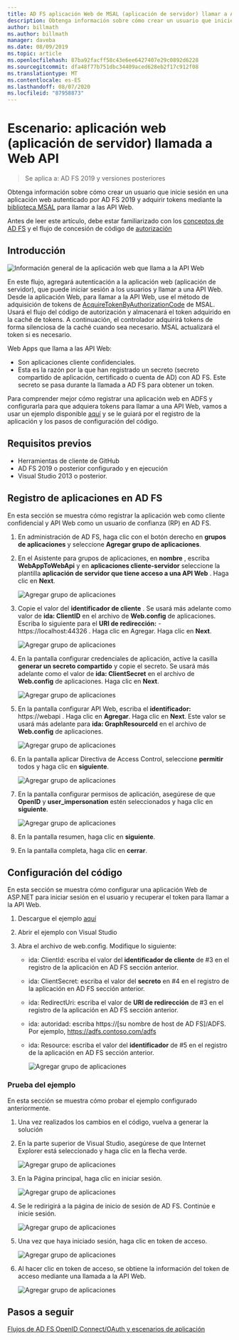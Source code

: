 ```yaml
---
title: AD FS aplicación Web de MSAL (aplicación de servidor) llamar a API Web
description: Obtenga información sobre cómo crear un usuario que inicie sesión en una aplicación web autenticado por AD FS 2019.
author: billmath
ms.author: billmath
manager: daveba
ms.date: 08/09/2019
ms.topic: article
ms.openlocfilehash: 87ba92facff58c43e6ee6427407e29c0892d6228
ms.sourcegitcommit: dfa48f77b751dbc34409aced628eb2f17c912f08
ms.translationtype: MT
ms.contentlocale: es-ES
ms.lasthandoff: 08/07/2020
ms.locfileid: "87958873"
---
```

# <a name="scenario-web-app-server-app-calling-web-api"></a>Escenario: aplicación web (aplicación de servidor) llamada a Web API
>Se aplica a: AD FS 2019 y versiones posteriores

Obtenga información sobre cómo crear un usuario que inicie sesión en una aplicación web autenticado por AD FS 2019 y adquirir tokens mediante la [biblioteca MSAL](https://github.com/AzureAD/microsoft-authentication-library-for-dotnet/wiki) para llamar a las API Web.

Antes de leer este artículo, debe estar familiarizado con los [conceptos de AD FS](../ad-fs-openid-connect-oauth-concepts.md) y el flujo de concesión de código de [autorización](../../overview/ad-fs-openid-connect-oauth-flows-scenarios.md#authorization-code-grant-flow)

## <a name="overview"></a>Introducción

![Información general de la aplicación web que llama a la API Web](media/adfs-msal-web-app-web-api/webapp1.png)

En este flujo, agregará autenticación a la aplicación web (aplicación de servidor), que puede iniciar sesión a los usuarios y llamar a una API Web. Desde la aplicación Web, para llamar a la API Web, use el método de adquisición de tokens de [AcquireTokenByAuthorizationCode](/dotnet/api/microsoft.identity.client.acquiretokenbyauthorizationcodeparameterbuilder?view=azure-dotnet) de MSAL. Usará el flujo del código de autorización y almacenará el token adquirido en la caché de tokens. A continuación, el controlador adquirirá tokens de forma silenciosa de la caché cuando sea necesario. MSAL actualizará el token si es necesario.

Web Apps que llama a las API Web:


- Son aplicaciones cliente confidenciales.
- Esta es la razón por la que han registrado un secreto (secreto compartido de aplicación, certificado o cuenta de AD) con AD FS. Este secreto se pasa durante la llamada a AD FS para obtener un token.

Para comprender mejor cómo registrar una aplicación web en ADFS y configurarla para que adquiera tokens para llamar a una API Web, vamos a usar un ejemplo disponible [aquí](https://github.com/microsoft/adfs-sample-msal-dotnet-webapp-to-webapi) y se le guiará por el registro de la aplicación y los pasos de configuración del código.


## <a name="pre-requisites"></a>Requisitos previos

- Herramientas de cliente de GitHub
- AD FS 2019 o posterior configurado y en ejecución
- Visual Studio 2013 o posterior.

## <a name="app-registration-in-ad-fs"></a>Registro de aplicaciones en AD FS
En esta sección se muestra cómo registrar la aplicación web como cliente confidencial y API Web como un usuario de confianza (RP) en AD FS.

  1. En administración de AD FS, haga clic con el botón derecho en **grupos de aplicaciones** y seleccione **Agregar grupo de aplicaciones**.
  2. En el Asistente para grupos de aplicaciones, en **nombre** , escriba **WebAppToWebApi** y en **aplicaciones cliente-servidor** seleccione la plantilla **aplicación de servidor que tiene acceso a una API Web** . Haga clic en **Next**.

      ![Agregar grupo de aplicaciones](media/adfs-msal-web-app-web-api/webapp2.png)

  3. Copie el valor del **identificador de cliente** . Se usará más adelante como valor de **ida: ClientID** en el archivo de **Web.config** de aplicaciones. Escriba lo siguiente para el **URI de redirección:**  -  https://localhost:44326 . Haga clic en Agregar. Haga clic en **Next**.

      ![Agregar grupo de aplicaciones](media/adfs-msal-web-app-web-api/webapp3.png)

  4. En la pantalla configurar credenciales de aplicación, active la casilla **generar un secreto compartido** y copie el secreto. Se usará más adelante como el valor de **ida: ClientSecret** en el archivo de **Web.config** de aplicaciones. Haga clic en **Next**.

      ![Agregar grupo de aplicaciones](media/adfs-msal-web-app-web-api/webapp4.png)

  5. En la pantalla configurar API Web, escriba el **identificador:** https://webapi . Haga clic en **Agregar**. Haga clic en **Next**. Este valor se usará más adelante para **ida: GraphResourceId** en el archivo de **Web.config** de aplicaciones.

      ![Agregar grupo de aplicaciones](media/adfs-msal-web-app-web-api/webapp5.png)

  6. En la pantalla aplicar Directiva de Access Control, seleccione **permitir** todos y haga clic en **siguiente**.

      ![Agregar grupo de aplicaciones](media/adfs-msal-web-app-web-api/webapp6.png)

  7. En la pantalla configurar permisos de aplicación, asegúrese de que **OpenID** y **user_impersonation** estén seleccionados y haga clic en **siguiente**.

      ![Agregar grupo de aplicaciones](media/adfs-msal-web-app-web-api/webapp7.png)

  8. En la pantalla resumen, haga clic en **siguiente**.

  9. En la pantalla completa, haga clic en **cerrar**.



## <a name="code-configuration"></a>Configuración del código

En esta sección se muestra cómo configurar una aplicación Web de ASP.NET para iniciar sesión en el usuario y recuperar el token para llamar a la API Web.

  1. Descargue el ejemplo [aquí](https://github.com/microsoft/adfs-sample-msal-dotnet-webapp-to-webapi)

  2. Abrir el ejemplo con Visual Studio

  3. Abra el archivo de web.config. Modifique lo siguiente:
       - ida: ClientId: escriba el valor del **identificador de cliente** de #3 en el registro de la aplicación en AD FS sección anterior.
       - ida: ClientSecret: escriba el valor del **secreto** en #4 en el registro de la aplicación en AD FS sección anterior.
       - ida: RedirectUri: escriba el valor de **URI de redirección** de #3 en el registro de la aplicación en AD FS sección anterior.
       - ida: autoridad: escriba https://[su nombre de host de AD FS]/ADFS. Por ejemplo, https://adfs.contoso.com/adfs
       - ida: Resource: escriba el valor del **identificador** de #5 en el registro de la aplicación en AD FS sección anterior.

          ![Agregar grupo de aplicaciones](media/adfs-msal-web-app-web-api/webapp8.png)


### <a name="test-the-sample"></a>Prueba del ejemplo
En esta sección se muestra cómo probar el ejemplo configurado anteriormente.

  1. Una vez realizados los cambios en el código, vuelva a generar la solución

  2. En la parte superior de Visual Studio, asegúrese de que Internet Explorer está seleccionado y haga clic en la flecha verde.

      ![Agregar grupo de aplicaciones](media/adfs-msal-web-app-web-api/webapp9.png)

  3. En la Página principal, haga clic en iniciar sesión.

      ![Agregar grupo de aplicaciones](media/adfs-msal-web-app-web-api/webapp10.png)

  4. Se le redirigirá a la página de inicio de sesión de AD FS. Continúe e inicie sesión.

      ![Agregar grupo de aplicaciones](media/adfs-msal-web-app-web-api/webapp11.png)

  5. Una vez que haya iniciado sesión, haga clic en token de acceso.

      ![Agregar grupo de aplicaciones](media/adfs-msal-web-app-web-api/webapp12.png)

  6. Al hacer clic en token de acceso, se obtiene la información del token de acceso mediante una llamada a la API Web.

      ![Agregar grupo de aplicaciones](media/adfs-msal-web-app-web-api/webapp13.png)

 ## <a name="next-steps"></a>Pasos a seguir
[Flujos de AD FS OpenID Connect/OAuth y escenarios de aplicación](../../overview/ad-fs-openid-connect-oauth-flows-scenarios.md)

